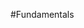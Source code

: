 <properties linkid="manage-windows-fundamentals" urlDisplayName="Fundamentals" pageTitle="Windows Azure Windows virtual machine fundamentals" metaKeywords="Azure VMs, Windows vms, Windows virtual machine, Azure virtual machine" description="Find introductory topics about using Windows Server virtual machines in Windows Azure." metaCanonical="" services="" documentationCenter="" title="Fundamentals" authors=""  solutions="" writer="" manager="" editor=""  />





#Fundamentals

<div chunk="../../../Shared/Chunks/fundamentals-landing.md" />